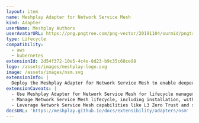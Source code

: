 ```yaml
---
layout: item
name: Meshplay Adapter for Network Service Mesh
kind: Adapter
userName: Meshplay Authors
userAvatarURL: https://png.pngtree.com/png-vector/20191104/ourmid/pngtree-businessman-avatar-cartoon-style-png-image_1953664.jpg
type: Lifecycle
compatibility: 
  - aws
  - kubernetes
extensionId: 2d54f372-10e5-4c4e-8d23-b9c35c68ce98
logo: /assets/images/meshplay-logo.svg
image: /assets/images/nsm.svg
extensionInfo: |
  Deploy the Meshplay Adapter for Network Service Mesh to enable deeper lifecycle management of Network Service Mesh deployments.
extensionCaveats: |
  - Use Meshplay Adapter for Network Service Mesh for lifecycle management of Network Service Mesh deployments.
  - Manage Network Service Mesh lifecycle, including installation, with Meshplay Adapter for Network Service Mesh.
  - Leverage Network Service Mesh capabilities like L3 Zero Trust and seamless Kubernetes integration with Meshplay Adapter for Network Service Mesh.
docsURL: 'https://meshplay.github.io/docs/extensibility/adapters/nsm'
---
```

